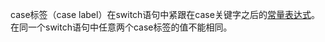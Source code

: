 case标签（case label）在switch语句中紧跟在case关键字之后的[常量表达式](../ch02/const_expression.md)。在同一个switch语句中任意两个case标签的值不能相同。
